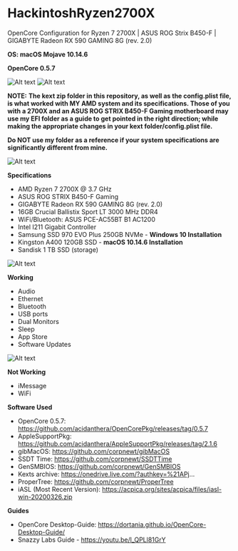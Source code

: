 # HackintoshRyzen2700X
OpenCore Configuration for Ryzen 7 2700X | ASUS ROG Strix B450-F | GIGABYTE Radeon RX 590 GAMING 8G (rev. 2.0)

**OS: macOS Mojave 10.14.6**

**OpenCore 0.5.7**


![Alt text](https://raw.githubusercontent.com/thefallen0419/HackintoshRyzen2700X/master/HPMonitor.jpg?raw=true)
![Alt text](https://raw.githubusercontent.com/thefallen0419/HackintoshRyzen2700X/master/LenovoMonitor.jpg?raw=true)


**NOTE:**
**The kext zip folder in this repository, as well as the config.plist file, is what worked with MY AMD system and its specifications. Those of you with a 2700X and an ASUS ROG STRIX B450-F Gaming motherboard may use my EFI folder as a guide to get pointed in the right direction; while making the appropriate changes in your kext folder/config.plist file.**

**Do NOT use my folder as a reference if your system specifications are significantly different from mine.**


![Alt text](https://raw.githubusercontent.com/thefallen0419/HackintoshRyzen2700X/master/HomeScreen.png?raw=true "HomeScreen")


**Specifications**
- AMD Ryzen 7 2700X @ 3.7 GHz
- ASUS ROG STRIX B450-F Gaming
- GIGABYTE Radeon RX 590 GAMING 8G (rev. 2.0)
- 16GB Crucial Ballistix Sport LT 3000 MHz DDR4
- WiFi/Bluetooth: ASUS PCE-AC55BT B1 AC1200 
- Intel I211 Gigabit Controller
- Samsung SSD 970 EVO Plus 250GB NVMe - **Windows 10 Installation**
- Kingston A400 120GB SSD - **macOS 10.14.6 Installation**
- Sandisk 1 TB SSD (storage)


![Alt text](https://raw.githubusercontent.com/thefallen0419/HackintoshRyzen2700X/master/AMDPowerManagementGadget.png?raw=true "AMDPowerManagementGadget")


**Working**
-	Audio
-	Ethernet
-	Bluetooth
-	USB ports
-	Dual Monitors
-	Sleep
-	App Store
-	Software Updates


![Alt text](https://raw.githubusercontent.com/thefallen0419/HackintoshRyzen2700X/master/AppStoreandInternet.png?raw=true "AppStoreandInternet")

**Not Working**
-	iMessage
- WiFi 

**Software Used**
- OpenCore 0.5.7: https://github.com/acidanthera/OpenCorePkg/releases/tag/0.5.7
- AppleSupportPkg: https://github.com/acidanthera/AppleSupportPkg/releases/tag/2.1.6
- gibMacOS: https://github.com/corpnewt/gibMacOS
- SSDT Time: https://github.com/corpnewt/SSDTTime
- GenSMBIOS: https://github.com/corpnewt/GenSMBIOS
- Kexts archive: https://onedrive.live.com/?authkey=%21APj...
- ProperTree: https://github.com/corpnewt/ProperTree
- iASL (Most Recent Version): https://acpica.org/sites/acpica/files/iasl-win-20200326.zip

**Guides**
- OpenCore Desktop-Guide: https://dortania.github.io/OpenCore-Desktop-Guide/
- Snazzy Labs Guide - https://youtu.be/l_QPLl81GrY

